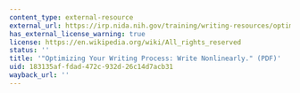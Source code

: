 ```yaml
---
content_type: external-resource
external_url: https://irp.nida.nih.gov/training/writing-resources/optimizing-your-writing-process/
has_external_license_warning: true
license: https://en.wikipedia.org/wiki/All_rights_reserved
status: ''
title: '"Optimizing Your Writing Process: Write Nonlinearly." (PDF)'
uid: 183135af-fdad-472c-932d-26c14d7acb31
wayback_url: ''
---
```

